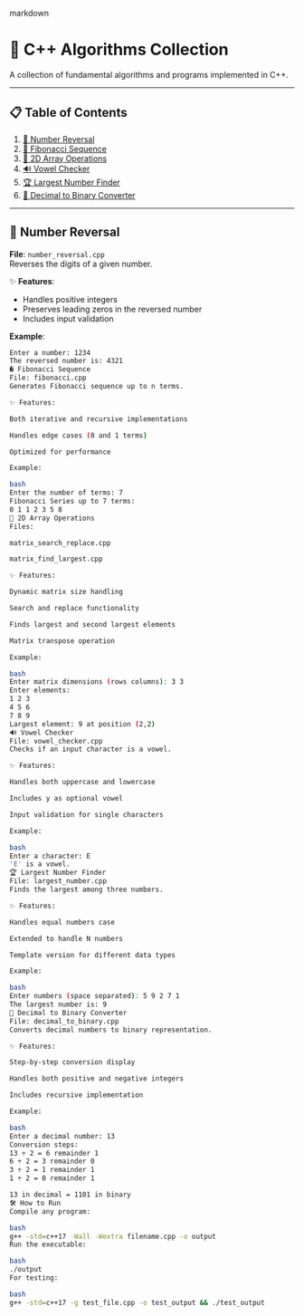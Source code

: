 markdown
# 🚀 C++ Algorithms Collection

A collection of fundamental algorithms and programs implemented in C++.

---

## 📋 Table of Contents
1. [🔢 Number Reversal](#number-reversal)
2. [🐰 Fibonacci Sequence](#fibonacci-sequence)
3. [🔲 2D Array Operations](#2d-array-operations)
4. [🔊 Vowel Checker](#vowel-checker)
5. [🏆 Largest Number Finder](#largest-number-finder)
6. [🔢 Decimal to Binary Converter](#decimal-to-binary-converter)

---

## 🔢 Number Reversal
**File**: `number_reversal.cpp`  
Reverses the digits of a given number.

✨ **Features**:
- Handles positive integers
- Preserves leading zeros in the reversed number
- Includes input validation

**Example**:
```bash
Enter a number: 1234
The reversed number is: 4321
� Fibonacci Sequence
File: fibonacci.cpp
Generates Fibonacci sequence up to n terms.

✨ Features:

Both iterative and recursive implementations

Handles edge cases (0 and 1 terms)

Optimized for performance

Example:

bash
Enter the number of terms: 7
Fibonacci Series up to 7 terms:
0 1 1 2 3 5 8
🔲 2D Array Operations
Files:

matrix_search_replace.cpp

matrix_find_largest.cpp

✨ Features:

Dynamic matrix size handling

Search and replace functionality

Finds largest and second largest elements

Matrix transpose operation

Example:

bash
Enter matrix dimensions (rows columns): 3 3
Enter elements:
1 2 3
4 5 6
7 8 9
Largest element: 9 at position (2,2)
🔊 Vowel Checker
File: vowel_checker.cpp
Checks if an input character is a vowel.

✨ Features:

Handles both uppercase and lowercase

Includes y as optional vowel

Input validation for single characters

Example:

bash
Enter a character: E
'E' is a vowel.
🏆 Largest Number Finder
File: largest_number.cpp
Finds the largest among three numbers.

✨ Features:

Handles equal numbers case

Extended to handle N numbers

Template version for different data types

Example:

bash
Enter numbers (space separated): 5 9 2 7 1
The largest number is: 9
🔢 Decimal to Binary Converter
File: decimal_to_binary.cpp
Converts decimal numbers to binary representation.

✨ Features:

Step-by-step conversion display

Handles both positive and negative integers

Includes recursive implementation

Example:

bash
Enter a decimal number: 13
Conversion steps:
13 ÷ 2 = 6 remainder 1
6 ÷ 2 = 3 remainder 0
3 ÷ 2 = 1 remainder 1
1 ÷ 2 = 0 remainder 1

13 in decimal = 1101 in binary
🛠️ How to Run
Compile any program:

bash
g++ -std=c++17 -Wall -Wextra filename.cpp -o output
Run the executable:

bash
./output
For testing:

bash
g++ -std=c++17 -g test_file.cpp -o test_output && ./test_output
